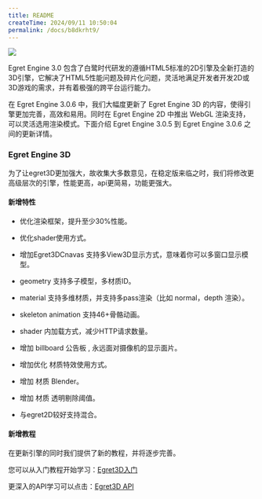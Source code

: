 ```yaml
---
title: README
createTime: 2024/09/11 10:50:04
permalink: /docs/b8dkrht9/
---
```

![](5704e709845a4.JPG)

Egret Engine 3.0 包含了白鹭时代研发的遵循HTML5标准的2D引擎及全新打造的3D引擎，它解决了HTML5性能问题及碎片化问题，灵活地满足开发者开发2D或3D游戏的需求，并有着极强的跨平台运行能力。

在 Egret Engine 3.0.6 中，我们大幅度更新了 Egret Engine 3D 的内容，使得引擎更加完善，高效和易用。同时在 Egret Engine 2D 中推出 WebGL 渲染支持，可以灵活选用渲染模式。下面介绍 Egret Engine 3.0.5 到 Egret Engine 3.0.6 之间的更新详情。

### Egret Engine 3D

为了让egret3D更加强大，故收集大多数意见，在稳定版来临之时，我们将修改更高级层次的引擎，性能更高，api更简易，功能更强大。

#### 新增特性

* 优化渲染框架，提升至少30%性能。

* 优化shader使用方式。

* 增加Egret3DCnavas 支持多View3D显示方式，意味着你可以多窗口显示模型。

* geometry 支持多子模型，多材质ID。

* material 支持多维材质，并支持多pass渲染（比如 normal，depth 渲染）。

* skeleton animation 支持46+骨骼动画。

* shader 内加载方式，减少HTTP请求数量。

* 增加 billboard 公告板 , 永远面对摄像机的显示面片。

* 增加优化 材质特效使用方式。

* 增加 材质 Blender。

* 增加 材质 透明剔除阈值。

* 与egret2D较好支持混合。

#### 新增教程

在更新引擎的同时我们提供了新的教程，并将逐步完善。

您可以从入门教程开始学习：[Egret3D入门](http://edn.egret.com/cn/docs/page/906)

更深入的API学习可以点击：[Egret3D API](http://edn.egret.com/cn/apidoc/index/name/egret3d.AudioManager)
